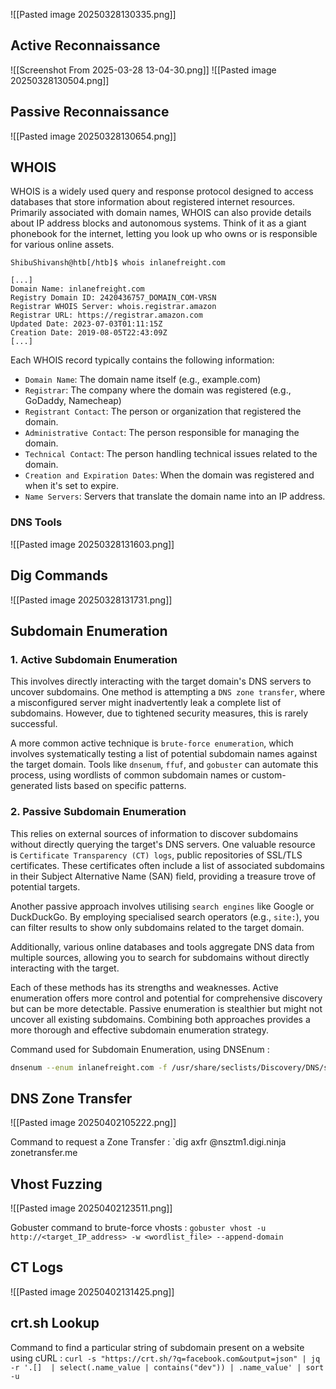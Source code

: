 ![[Pasted image 20250328130335.png]]

## Active Reconnaissance
![[Screenshot From 2025-03-28 13-04-30.png]]
![[Pasted image 20250328130504.png]]

## Passive Reconnaissance
![[Pasted image 20250328130654.png]]

## WHOIS
WHOIS is a widely used query and response protocol designed to access databases that store information about registered internet resources. Primarily associated with domain names, WHOIS can also provide details about IP address blocks and autonomous systems. Think of it as a giant phonebook for the internet, letting you look up who owns or is responsible for various online assets.

```shell-session
ShibuShivansh@htb[/htb]$ whois inlanefreight.com

[...]
Domain Name: inlanefreight.com
Registry Domain ID: 2420436757_DOMAIN_COM-VRSN
Registrar WHOIS Server: whois.registrar.amazon
Registrar URL: https://registrar.amazon.com
Updated Date: 2023-07-03T01:11:15Z
Creation Date: 2019-08-05T22:43:09Z
[...]
```

Each WHOIS record typically contains the following information:

- `Domain Name`: The domain name itself (e.g., example.com)
- `Registrar`: The company where the domain was registered (e.g., GoDaddy, Namecheap)
- `Registrant Contact`: The person or organization that registered the domain.
- `Administrative Contact`: The person responsible for managing the domain.
- `Technical Contact`: The person handling technical issues related to the domain.
- `Creation and Expiration Dates`: When the domain was registered and when it's set to expire.
- `Name Servers`: Servers that translate the domain name into an IP address.

### DNS Tools
![[Pasted image 20250328131603.png]]

## Dig Commands
![[Pasted image 20250328131731.png]]

## Subdomain Enumeration
### 1. Active Subdomain Enumeration

This involves directly interacting with the target domain's DNS servers to uncover subdomains. One method is attempting a `DNS zone transfer`, where a misconfigured server might inadvertently leak a complete list of subdomains. However, due to tightened security measures, this is rarely successful.

A more common active technique is `brute-force enumeration`, which involves systematically testing a list of potential subdomain names against the target domain. Tools like `dnsenum`, `ffuf`, and `gobuster` can automate this process, using wordlists of common subdomain names or custom-generated lists based on specific patterns.

### 2. Passive Subdomain Enumeration

This relies on external sources of information to discover subdomains without directly querying the target's DNS servers. One valuable resource is `Certificate Transparency (CT) logs`, public repositories of SSL/TLS certificates. These certificates often include a list of associated subdomains in their Subject Alternative Name (SAN) field, providing a treasure trove of potential targets.

Another passive approach involves utilising `search engines` like Google or DuckDuckGo. By employing specialised search operators (e.g., `site:`), you can filter results to show only subdomains related to the target domain.

Additionally, various online databases and tools aggregate DNS data from multiple sources, allowing you to search for subdomains without directly interacting with the target.

Each of these methods has its strengths and weaknesses. Active enumeration offers more control and potential for comprehensive discovery but can be more detectable. Passive enumeration is stealthier but might not uncover all existing subdomains. Combining both approaches provides a more thorough and effective subdomain enumeration strategy.

Command used for Subdomain Enumeration, using DNSEnum :
```bash
dnsenum --enum inlanefreight.com -f /usr/share/seclists/Discovery/DNS/subdomains-top1million-110000.txt -r
```

## DNS Zone Transfer
![[Pasted image 20250402105222.png]]

Command to request a Zone Transfer : `dig axfr @nsztm1.digi.ninja zonetransfer.me

## Vhost Fuzzing
![[Pasted image 20250402123511.png]]

Gobuster command to brute-force vhosts : `gobuster vhost -u http://<target_IP_address> -w <wordlist_file> --append-domain`

## CT Logs
![[Pasted image 20250402131425.png]]

## crt.sh Lookup
 Command to find a particular string of subdomain present on a website using cURL : `curl -s "https://crt.sh/?q=facebook.com&output=json" | jq -r '.[]  | select(.name_value | contains("dev")) | .name_value' | sort -u`
